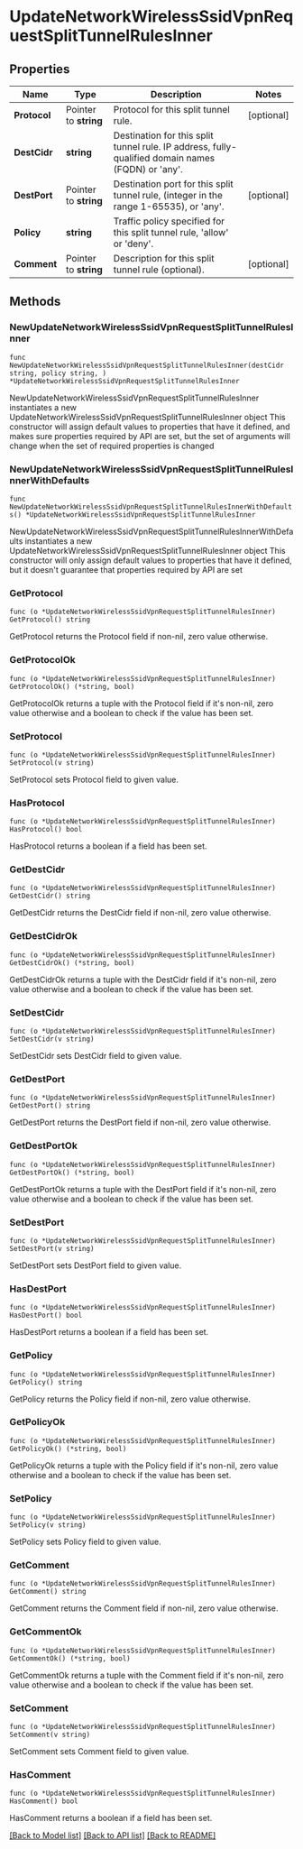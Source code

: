 # UpdateNetworkWirelessSsidVpnRequestSplitTunnelRulesInner

## Properties

Name | Type | Description | Notes
------------ | ------------- | ------------- | -------------
**Protocol** | Pointer to **string** | Protocol for this split tunnel rule. | [optional] 
**DestCidr** | **string** | Destination for this split tunnel rule. IP address, fully-qualified domain names (FQDN) or &#39;any&#39;. | 
**DestPort** | Pointer to **string** | Destination port for this split tunnel rule, (integer in the range 1-65535), or &#39;any&#39;. | [optional] 
**Policy** | **string** | Traffic policy specified for this split tunnel rule, &#39;allow&#39; or &#39;deny&#39;. | 
**Comment** | Pointer to **string** | Description for this split tunnel rule (optional). | [optional] 

## Methods

### NewUpdateNetworkWirelessSsidVpnRequestSplitTunnelRulesInner

`func NewUpdateNetworkWirelessSsidVpnRequestSplitTunnelRulesInner(destCidr string, policy string, ) *UpdateNetworkWirelessSsidVpnRequestSplitTunnelRulesInner`

NewUpdateNetworkWirelessSsidVpnRequestSplitTunnelRulesInner instantiates a new UpdateNetworkWirelessSsidVpnRequestSplitTunnelRulesInner object
This constructor will assign default values to properties that have it defined,
and makes sure properties required by API are set, but the set of arguments
will change when the set of required properties is changed

### NewUpdateNetworkWirelessSsidVpnRequestSplitTunnelRulesInnerWithDefaults

`func NewUpdateNetworkWirelessSsidVpnRequestSplitTunnelRulesInnerWithDefaults() *UpdateNetworkWirelessSsidVpnRequestSplitTunnelRulesInner`

NewUpdateNetworkWirelessSsidVpnRequestSplitTunnelRulesInnerWithDefaults instantiates a new UpdateNetworkWirelessSsidVpnRequestSplitTunnelRulesInner object
This constructor will only assign default values to properties that have it defined,
but it doesn't guarantee that properties required by API are set

### GetProtocol

`func (o *UpdateNetworkWirelessSsidVpnRequestSplitTunnelRulesInner) GetProtocol() string`

GetProtocol returns the Protocol field if non-nil, zero value otherwise.

### GetProtocolOk

`func (o *UpdateNetworkWirelessSsidVpnRequestSplitTunnelRulesInner) GetProtocolOk() (*string, bool)`

GetProtocolOk returns a tuple with the Protocol field if it's non-nil, zero value otherwise
and a boolean to check if the value has been set.

### SetProtocol

`func (o *UpdateNetworkWirelessSsidVpnRequestSplitTunnelRulesInner) SetProtocol(v string)`

SetProtocol sets Protocol field to given value.

### HasProtocol

`func (o *UpdateNetworkWirelessSsidVpnRequestSplitTunnelRulesInner) HasProtocol() bool`

HasProtocol returns a boolean if a field has been set.

### GetDestCidr

`func (o *UpdateNetworkWirelessSsidVpnRequestSplitTunnelRulesInner) GetDestCidr() string`

GetDestCidr returns the DestCidr field if non-nil, zero value otherwise.

### GetDestCidrOk

`func (o *UpdateNetworkWirelessSsidVpnRequestSplitTunnelRulesInner) GetDestCidrOk() (*string, bool)`

GetDestCidrOk returns a tuple with the DestCidr field if it's non-nil, zero value otherwise
and a boolean to check if the value has been set.

### SetDestCidr

`func (o *UpdateNetworkWirelessSsidVpnRequestSplitTunnelRulesInner) SetDestCidr(v string)`

SetDestCidr sets DestCidr field to given value.


### GetDestPort

`func (o *UpdateNetworkWirelessSsidVpnRequestSplitTunnelRulesInner) GetDestPort() string`

GetDestPort returns the DestPort field if non-nil, zero value otherwise.

### GetDestPortOk

`func (o *UpdateNetworkWirelessSsidVpnRequestSplitTunnelRulesInner) GetDestPortOk() (*string, bool)`

GetDestPortOk returns a tuple with the DestPort field if it's non-nil, zero value otherwise
and a boolean to check if the value has been set.

### SetDestPort

`func (o *UpdateNetworkWirelessSsidVpnRequestSplitTunnelRulesInner) SetDestPort(v string)`

SetDestPort sets DestPort field to given value.

### HasDestPort

`func (o *UpdateNetworkWirelessSsidVpnRequestSplitTunnelRulesInner) HasDestPort() bool`

HasDestPort returns a boolean if a field has been set.

### GetPolicy

`func (o *UpdateNetworkWirelessSsidVpnRequestSplitTunnelRulesInner) GetPolicy() string`

GetPolicy returns the Policy field if non-nil, zero value otherwise.

### GetPolicyOk

`func (o *UpdateNetworkWirelessSsidVpnRequestSplitTunnelRulesInner) GetPolicyOk() (*string, bool)`

GetPolicyOk returns a tuple with the Policy field if it's non-nil, zero value otherwise
and a boolean to check if the value has been set.

### SetPolicy

`func (o *UpdateNetworkWirelessSsidVpnRequestSplitTunnelRulesInner) SetPolicy(v string)`

SetPolicy sets Policy field to given value.


### GetComment

`func (o *UpdateNetworkWirelessSsidVpnRequestSplitTunnelRulesInner) GetComment() string`

GetComment returns the Comment field if non-nil, zero value otherwise.

### GetCommentOk

`func (o *UpdateNetworkWirelessSsidVpnRequestSplitTunnelRulesInner) GetCommentOk() (*string, bool)`

GetCommentOk returns a tuple with the Comment field if it's non-nil, zero value otherwise
and a boolean to check if the value has been set.

### SetComment

`func (o *UpdateNetworkWirelessSsidVpnRequestSplitTunnelRulesInner) SetComment(v string)`

SetComment sets Comment field to given value.

### HasComment

`func (o *UpdateNetworkWirelessSsidVpnRequestSplitTunnelRulesInner) HasComment() bool`

HasComment returns a boolean if a field has been set.


[[Back to Model list]](../README.md#documentation-for-models) [[Back to API list]](../README.md#documentation-for-api-endpoints) [[Back to README]](../README.md)


